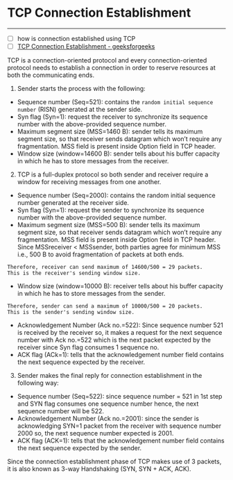 # TCP Connection Establishment
---

- [ ] how is connection established using TCP
- [ ] [TCP Connection Establishment - geeksforgeeks](https://www.geeksforgeeks.org/tcp-connection-establishment/)

TCP is a connection-oriented protocol and every connection-oriented protocol needs to establish a connection in order to reserve resources at both the communicating ends. 

1. Sender starts the process with the following: 

- Sequence number (Seq=521): contains the `random initial sequence number` (RISN) generated at the sender side.
- Syn flag (Syn=1): request the receiver to synchronize its sequence number with the above-provided sequence number.
- Maximum segment size (MSS=1460 B): sender tells its maximum segment size, so that receiver sends datagram which won’t require any fragmentation. MSS field is present inside Option field in TCP header.
- Window size (window=14600 B): sender tells about his buffer capacity in which he has to store messages from the receiver. 

2. TCP is a full-duplex protocol so both sender and receiver require a window for receiving messages from one another. 

- Sequence number (Seq=2000): contains the random initial sequence number generated at the receiver side.
- Syn flag (Syn=1): request the sender to synchronize its sequence number with the above-provided sequence number.
- Maximum segment size (MSS=500 B): sender tells its maximum segment size, so that receiver sends datagram which won’t require any fragmentation. MSS field is present inside Option field in TCP header. Since MSSreceiver < MSSsender, both parties agree for minimum MSS i.e., 500 B to avoid fragmentation of packets at both ends.
```
Therefore, receiver can send maximum of 14600/500 = 29 packets.
This is the receiver's sending window size.
```
- Window size (window=10000 B): receiver tells about his buffer capacity in which he has to store messages from the sender.
```
Therefore, sender can send a maximum of 10000/500 = 20 packets.
This is the sender's sending window size.
```
- Acknowledgement Number (Ack no.=522): Since sequence number 521 is received by the receiver so, it makes a request for the next sequence number with Ack no.=522 which is the next packet expected by the receiver since Syn flag consumes 1 sequence no.
- ACK flag (ACk=1): tells that the acknowledgement number field contains the next sequence expected by the receiver.

3. Sender makes the final reply for connection establishment in the following way: 

- Sequence number (Seq=522): since sequence number = 521 in 1st step and SYN flag consumes one sequence number hence, the next sequence number will be 522.
- Acknowledgement Number (Ack no.=2001): since the sender is acknowledging SYN=1 packet from the receiver with sequence number 2000 so, the next sequence number expected is 2001.
- ACK flag (ACK=1): tells that the acknowledgement number field contains the next sequence expected by the sender.

Since the connection establishment phase of TCP makes use of 3 packets, it is also known as 3-way Handshaking (SYN, SYN + ACK, ACK).
